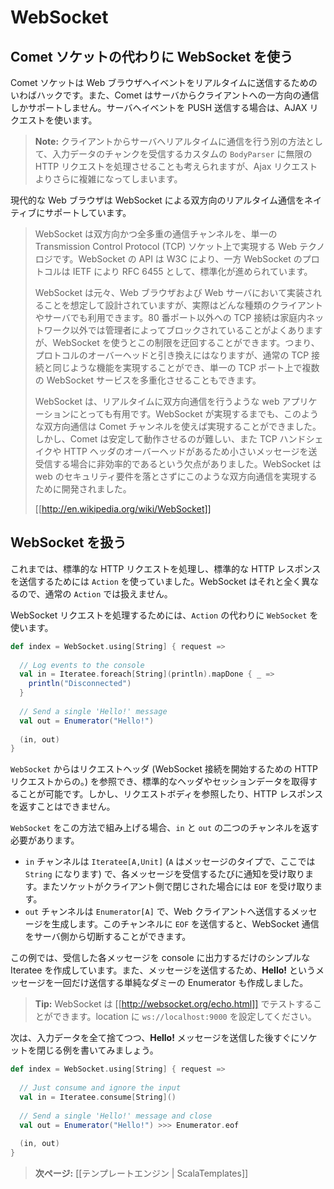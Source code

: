 <!-- translated -->
<!--
# WebSockets
-->
# WebSocket

<!--
## Using WebSockets instead of Comet sockets
-->
## Comet ソケットの代わりに WebSocket を使う

<!--
A Comet socket is a kind of hack for sending live events to the web browser. Also, it only supports one-way communication from the server to the client. To push events to the server, the web browser has to send Ajax requests.
-->
Comet ソケットは Web ブラウザへイベントをリアルタイムに送信するためのいわばハックです。また、Comet はサーバからクライアントへの一方向の通信しかサポートしません。サーバへイベントを PUSH 送信する場合は、AJAX リクエストを使います。

<!--
> **Note:** It is also possible to achieve the same kind of live communication the other way around by using an infinite HTTP request handled by a custom `BodyParser` that receives chunks of input data, but that is far more complicated.
-->
> **Note:** クライアントからサーバへリアルタイムに通信を行う別の方法として、入力データのチャンクを受信するカスタムの `BodyParser` に無限の HTTP リクエストを処理させることも考えられますが、Ajax リクエストよりさらに複雑になってしまいます。

<!--
Modern web browsers natively support two-way live communication via WebSockets.
-->
現代的な Web ブラウザは WebSocket による双方向のリアルタイム通信をネイティブにサポートしています。

<!--
>WebSocket is a web technology that provides bi-directional, full-duplex communication channels, over a single Transmission Control Protocol (TCP) socket. The WebSocket API is being standardized by the W3C, and the WebSocket protocol has been standardized by the IETF as RFC 6455.
>
>WebSocket is designed to be implemented in web browsers and web servers, but it can be used by any client or server application. Because ordinary TCP connections to port numbers other than 80 are frequently blocked by administrators outside of home environments, it can be used as a way to circumvent these restrictions and provide similar functionality with some additional protocol overhead while multiplexing several WebSocket services over a single TCP port.
>
>WebSocket is also useful for web applications that require real-time bi-directional communication. Before the implementation of WebSocket, such bi-directional communication was only possible using Comet channels; however, Comet is not trivial to implement reliably, and due to the TCP handshaking and HTTP header overhead, it may be inefficient for small messages. The WebSocket protocol aims to solve these problems without compromising the web’s security assumptions.
>
> [[http://en.wikipedia.org/wiki/WebSocket]]
-->
> WebSocket は双方向かつ全多重の通信チャンネルを、単一の Transmission Control Protocol (TCP) ソケット上で実現する Web テクノロジです。WebSocket の API は W3C により、一方 WebSocket のプロトコルは IETF により RFC 6455 として、標準化が進められています。
>
> WebSocket は元々、Web ブラウザおよび Web サーバにおいて実装されることを想定して設計されていますが、実際はどんな種類のクライアントやサーバでも利用できます。80 番ポート以外への TCP 接続は家庭内ネットワーク以外では管理者によってブロックされていることがよくありますが、WebSocket を使うとこの制限を迂回することができます。つまり、プロトコルのオーバーヘッドと引き換えにはなりますが、通常の TCP 接続と同じような機能を実現することができ、単一の TCP ポート上で複数の WebSocket サービスを多重化させることもできます。
>
> WebSocket は、リアルタイムに双方向通信を行うような web アプリケーションにとっても有用です。WebSocket が実現するまでも、このような双方向通信は Comet チャンネルを使えば実現することができました。しかし、Comet は安定して動作させるのが難しい、また TCP ハンドシェイクや HTTP ヘッダのオーバーヘッドがあるため小さいメッセージを送受信する場合に非効率的であるという欠点がありました。WebSocket は web のセキュリティ要件を落とさずにこのような双方向通信を実現するために開発されました。
>
> [[http://en.wikipedia.org/wiki/WebSocket]]

<!--
## Handling WebSockets
-->
## WebSocket を扱う

<!--
Until now, we were using `Action` instances to handle standard HTTP requests and send back standard HTTP responses. WebSockets are a totally different beast and can’t be handled via standard `Action`.
-->
これまでは、標準的な HTTP リクエストを処理し、標準的な HTTP レスポンスを送信するためには `Action` を使っていました。WebSocket はそれと全く異なるので、通常の `Action` では扱えません。

<!--
To handle a WebSocket request, use a `WebSocket` instead of an `Action`:
-->
WebSocket リクエストを処理するためには、`Action` の代わりに `WebSocket` を使います。

```scala
def index = WebSocket.using[String] { request => 
  
  // Log events to the console
  val in = Iteratee.foreach[String](println).mapDone { _ =>
    println("Disconnected")
  }
  
  // Send a single 'Hello!' message
  val out = Enumerator("Hello!")
  
  (in, out)
}
```

<!--
A `WebSocket` has access to the request headers (from the HTTP request that initiates the WebSocket connection), allowing you to retrieve standard headers and session data. However, it doesn’t have access to a request body, nor to the HTTP response.
-->
`WebSocket` からはリクエストヘッダ (WebSocket 接続を開始するための HTTP リクエストからの。) を参照でき、標準的なヘッダやセッションデータを取得することが可能です。しかし、リクエストボディを参照したり、HTTP レスポンスを返すことはできません。

<!--
When constructing a `WebSocket` this way, we must return both `in` and `out` channels.
-->
`WebSocket` をこの方法で組み上げる場合、`in` と `out` の二つのチャンネルを返す必要があります。

<!--
- The `in` channel is an `Iteratee[A,Unit]` (where `A` is the message type - here we are using `String`) that will be notified for each message, and will receive `EOF` when the socket is closed on the client side.
- The `out` channel is en `Enumerator[A]` that will generate the messages to be sent to the Web client. It can close the connection on the server side by sending `EOF`.
-->
- `in` チャンネルは `Iteratee[A,Unit]` (`A` はメッセージのタイプで、ここでは `String` になります) で、各メッセージを受信するたびに通知を受け取ります。またソケットがクライアント側で閉じされた場合には `EOF` を受け取ります。
- `out` チャンネルは `Enumerator[A]` で、Web クライアントへ送信するメッセージを生成します。このチャンネルに `EOF` を送信すると、WebSocket 通信をサーバ側から切断することができます。

<!--
It this example we are creating a simple iteratee that prints each message to console. To send messages, we create a simple dummy enumerator that will send a single **Hello!** message.
-->
この例では、受信した各メッセージを console に出力するだけのシンプルな Iteratee を作成しています。また、メッセージを送信するため、**Hello!** というメッセージを一回だけ送信する単純なダミーの Enumerator も作成しました。

<!--
> **Tip:** You can test WebSockets on [[http://websocket.org/echo.html]]. Just set the location to `ws://localhost:9000`.
-->
> **Tip:** WebSocket は [[http://websocket.org/echo.html]] でテストすることができます。location に `ws://localhost:9000` を設定してください。

<!--
Let’s write another example that discards the input data and closes the socket just after sending the **Hello!** message:
-->
次は、入力データを全て捨てつつ、**Hello!** メッセージを送信した後すぐにソケットを閉じる例を書いてみましょう。

```scala
def index = WebSocket.using[String] { request => 
  
  // Just consume and ignore the input
  val in = Iteratee.consume[String]()
  
  // Send a single 'Hello!' message and close
  val out = Enumerator("Hello!") >>> Enumerator.eof
  
  (in, out)
}
```

<!--
> **Next:** [[The template engine | ScalaTemplates]]
-->
> **次ページ:** [[テンプレートエンジン | ScalaTemplates]]